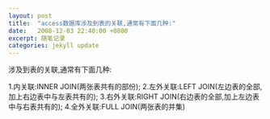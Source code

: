 ```yaml
---
layout: post
title:  "access数据库涉及到表的关联,通常有下面几种:"
date:   2008-12-03 22:40:00 +0800
excerpt: 随笔记录
categories: jekyll update
---   
```

<!--markdown-->涉及到表的关联,通常有下面几种:
1.内关联:INNER JOIN(两张表共有的部份);
2.左外关联:LEFT JOIN(左边表的全部,加上右边表中与左表共有的);
3.右外关联:RIGHT JOIN(右边表的全部,加上左边表中与右表共有的);
4.全外关联:FULL JOIN(两张表的并集)
